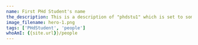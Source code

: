 ```yaml
---
name: First PHd Student's name
the_description: This is a description of "phdstu1" which is set to some generic name in the meantime
image_filename: hero-1.png
tags: ['PHdStudent', 'people']
whoAmI: {{site.url}}/people
---
```

